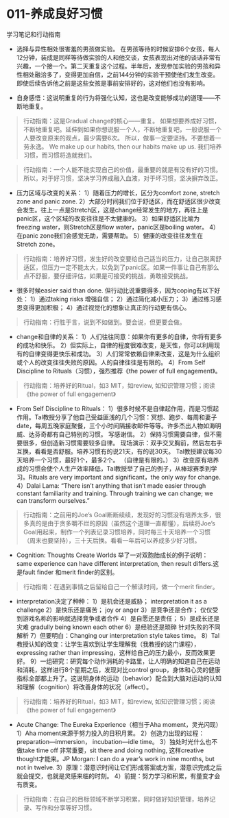 # 011-养成良好习惯
学习笔记和行动指南
- 选择与异性相处很害羞的男孩做实验。
在男孩等待的时候安排6个女孩，每人12分钟，装成是同样等待做实验的人和他交谈，女孩表现出对他的谈话非常有兴趣，一个接一个。第二天重复这个过程。半年后，发现参加实验的男孩和异性相处融洽多了，变得更加自信，之前144分钟的实验干预使他们发生改变。即使后续告诉他之前是这些女孩是事前安排好的，这对他们也没有影响。 

- 自身感悟：这说明重复的行为将强化认知，这也是改变能够成功的道理——不断地重复。 
> 行动指南：这是Gradual change的核心——重复。
> 如果想要养成好习惯，不断地重复吧。延伸到如果你想说服一个人，不断地重复吧，一般说服一个人要改变原来的观点，最少需要6次。
> 所以，做事一定要坚持。不要想着一劳永逸。
>  We make up our habits, then our habits make up us.
>  我们培养习惯，而习惯将造就我们。 

> 行动指南：一个人能不能实现自己的价值，最重要的就是有没有好的习惯。所以，对于好习惯，坚决学习养成融入血液，对于坏习惯，坚决摒弃改正。 

- 压力区域与改变的关系： 
1）随着压力的增长，区分为comfort zone, stretch zone and panic zone. 
2）大部分时间我们位于舒适区，而在舒适区很少改变会发生。往上一点是Stretch区，这是change经常发生的地方，再往上是panic区，这个区域的改变往往是不太健康的。
3）如果舒适区比喻为freezing water，则Stretch区是flow water，panic区是boiling water。
4）在panic zone我们会感觉无助，需要帮助。 
5）健康的改变往往发生在Stretch zone。
> 行动指南：培养好习惯，发生好的改变要给自己适当的压力，让自己脱离舒适区，但压力一定不能太大，以免到了panic区。如果一件事让自己有那么点不舒服，要仔细评估，如果是可接受的挑战，勇敢接受挑战。 
 
- 很多时候easier said than done. 但行动比说重要得多，因为coping有以下好处：
 1）通过taking risks 增强自信； 
 2）通过简化减小压力；
 3）通过练习感恩变得更加积极； 
 4）通过视觉化的想象让真正的行动更有信心。
 > 行动指南：行胜于言，说到不如做到。要会说，但更要会做。 
  
 - change和自律的关系： 
 1）人们往往同意：如果你有更多的自律，你将有更多的成功和快乐。 
 2）但实际上，自律的程度很难改变，是天性，你可以利用现有的自律变得更快乐和成功。
 3）人们常常依赖自律来改变，这是为什么组织或个人的改变往往失败的原因。人的自律往往是有限的。
 4）From Self Discipline to Rituals（习惯），强烈推荐《the power of full engagement》。 
 > 行动指南：培养好的Ritual，如3 MIT，如review, 如知识管理习惯；阅读《the power of full engagement》 
 
 - From Self Discipline to Rituals： 
 1）很多时候不是自律起作用，而是习惯起作用。Tal教授分享了他自己受益匪浅的几个习惯：冥想、跑步、每周和妻子date，每周五晚家庭聚餐，三个小时间隔接收邮件等等。许多杰出人物如海明威、达芬奇都有自己特别的习惯。 写感谢信。
 2）保持习惯需要自律，但不需要很多，但创造新习惯需要较多自律。
 现场演示：双手交叉胸前，然后左右手互换，看看是否舒服。培养习惯有的说21天，有的说30天。
 Tal教授建议每30天培养一个习惯，最好1个，最多2个。
 （自律是有限的。）
 3）改变原有培养成的习惯会使个人生产效率降低，Tal教授举了自己的例子，从棒球赛季到学习。Rituals are very important and significant，the only way for change. 
 4）Dalai Lama: “There isn’t anything that isn’t made easier through constant familiarity and training. Through training we can change; we can transform ourselves.” 
 > 行动指南：之前用的Joe’s Goal断断续续，发现好的习惯没有培养太多，很多真的是由于贪多嚼不烂的原因（虽然这个道理一直都懂），后续将Joe’s Goal用起来，制作一个列表记录习惯培养，同时每三十天培养一个习惯（周末也要坚持），三十天后换。看看一年后可以养成多少好习惯。 
 
 - Cognition: Thoughts Create Worlds 
 举了一对双胞胎成长的例子说明：same experience can have different interpretation, then result differs.这是fault finder 和merit finder的区别。
 
 > 行动指南：在遇到事情之后留给自己一个解读时间，做一个merit finder。

 -  interpretation决定了种种： 
 1）是机会还是威胁； 
 interpretation it as a challenge 
 2）是快乐还是痛苦； 
 joy or anger
 3）是竞争还是合作；
 仅仅受到游戏名称的影响就选择竞争或者合作
 4）是自愿还是责任； 
 5）是成长还是灾难 
 gradully being known each other
 6）是经验还是琐碎
 针对失败的不同解析
 7）但要明白：Changing our interpretation style takes time。 
 8）Tal教授认知的改变：让学生喜欢到让学生理解我（我教授的这门课程），expressing rather than impressing，这样给自己的压力最小，反而效果更好。
 9）一组研究：研究每个动作消耗的卡路里，让人明确的知道自己在运动和消耗，这样进行8个星期之后，发现对比control group，身体和心灵的健康指标全部都上升了。这说明身体的运动（behavior）配合到大脑对运动的认知和理解（cognition）将改善身体的状况（affect）。 
 > 行动指南：培养好的Ritual，如3 MIT，如review, 如知识管理习惯；阅读《the power of full engagement》 
 
 - Acute Change: The Eureka Experience（相当于Aha moment，灵光闪现） 
 1）Aha moment来源于努力投入的日积月累。
 2）创造力出现的过程：preparation—immersion， incubation—idle time。 
 3）独处时光什么也不做take time off 非常重要，sit there and doing nothing, 这样creative thought才能来。JP Morgan: I can do a year’s work in nine months, but not in twelve. 
 3）原理：潜意识时间让它们形成答案或方案，潜意识完成之后就会提交，也就是灵感来临的时刻。 
 4）前提：努力学习和积累，有量变才会有质变。
 > 行动指南：在自己的目标领域不断学习积累，同时做好知识管理，培养记录、写作和分享等好习惯。 